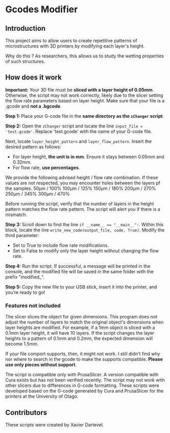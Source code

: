 # Gcodes Modifier

## Introduction

This project aims to allow users to create repetitive patterns of microstructures with 3D printers by modifying each layer's height.

Why do this ? 
As researchers, this allows us to study the wetting properties of such structures.

## How does it work

**Important:** Your 3D file must be **sliced with a layer height of 0.05mm**. Otherwise, the script may not work correctly, likely due to the slicer setting the flow rate parameters based on layer height.
Make sure that your file is a .gcode and **not a .bgcode**.


**Step 1:** 
Place your G-code file in the **same directory as the `zChanger` script**.

**Step 2:** 
Open the  `zChanger` script and locate the line `input_file = 'test.gcode'`. Replace 'test.gcode' with the name of your G-code file.

Next, locate `layer_height_pattern` and `layer_flow_pattern`. Insert the desired pattern as follows:

  - For layer height, **the unit is in mm**. Ensure it stays between 0.05mm and 0.32mm.
  - For flow rate, **use percentages**.

We provide the following advised height / flow rate combination. If these values are not respected, you may encounter holes between the layers pf the samples.
50µm / 100%
100µm / 125%
150µm / 180%
200µm / 270%
250µm / 345%
300µm / 470%


Before running the script, verify that the number of layers in the height pattern matches the flow rate pattern. The script will alert you if there is a mismatch.

**Step 3:** 
Scroll down to find the line `if __name__ == "__main__":`. Within this block, locate the line `write_new_code(output_file, code, True)`. Modify the third parameter:

  - Set to True to include flow rate modifications.
  - Set to False to modify only the layer height without changing the flow rate.
    
**Step 4:** 
Run the script. If successful, a message will be printed in the console, and the modified file will be saved in the same folder with the prefix "modified_".

**Step 5:** 
Copy the new file to your USB stick, insert it into the printer, and you’re ready to go!

### Features not included 

The slicer slices the object for given dimensions. This program does not adjust the number of layers to match the original object's dimensions when layer heights are modified. For example, if a 1mm object is sliced with a 0.1mm layer height, it will have 10 layers. If the script changes the layer heights to a pattern of 0.1mm and 0.2mm, the expected dimension will become 1.5mm.

If your file comport supports, then, it might not work. I still didn't find why nor where to search in the gcode to make the supports compatible. **Please use only pieces without support**.

The script is compatible only with PrusaSlicer. A version compatible with Cura exists but has not been verified recently. The script may not work with other slicers due to differences in G-code formatting. These scripts were developed based on the G-code generated by Cura and PrusaSlicer for the printers at the University of Otago.

## Contributors
These scripts were created by Xavier Dartevel.


